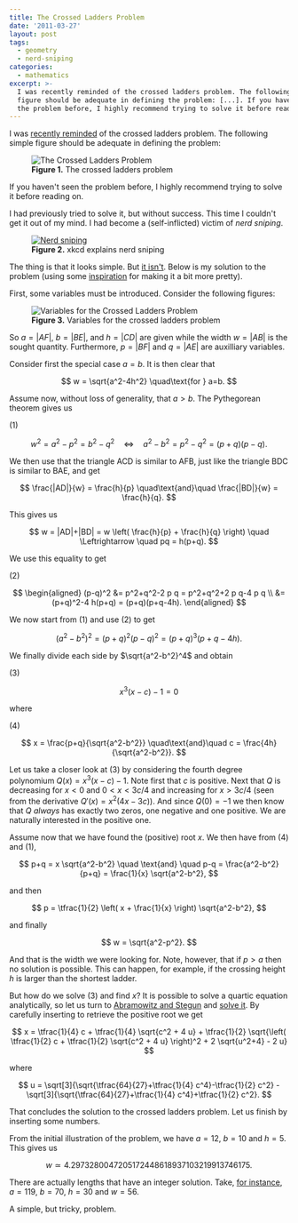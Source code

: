 ```yaml
---
title: The Crossed Ladders Problem
date: '2011-03-27'
layout: post
tags:
  - geometry
  - nerd-sniping
categories:
  - mathematics
excerpt: >-
  I was recently reminded of the crossed ladders problem. The following simple
  figure should be adequate in defining the problem: [...]. If you haven't seen
  the problem before, I highly recommend trying to solve it before reading on.
---
```

I was [recently reminded](https://twitter.com/divbyzero/status/44871018350784512) of the crossed ladders problem. The following simple figure should be adequate in defining the problem:

<figure>
  <img src="/media/crossed-ladders.jpg" class="img-responsive" alt="The Crossed Ladders Problem">
  <figcaption><strong>Figure 1.</strong> The crossed ladders problem</figcaption>
</figure>

If you haven't seen the problem before, I highly recommend trying to solve it before reading on.<span></span>

I had previously tried to solve it, but without success. This time I couldn't get it out of my mind. I had become a (self-inflicted) victim of *nerd sniping*.

<figure>
  <a href="http://xkcd.com/356/"><img class="img-responsive" title="xkcd: Nerd sniping" src="https://imgs.xkcd.com/comics/nerd_sniping.png" alt="Nerd sniping"></a>
  <figcaption><strong>Figure 2.</strong> xkcd explains nerd sniping</figcaption>
</figure>

The thing is that it looks simple. But [it isn't](http://www.reddit.com/r/math/comments/fy6iu/35_years_on_and_i_still_cant_solve_it/). Below is my solution to the problem (using some [inspiration](http://en.wikipedia.org/wiki/Crossed_ladders_problem) for making it a bit more pretty).

First, some variables must be introduced. Consider the following figures:

<figure>
  <img src="/media/crossed-ladders-vars.jpg" class="img-responsive" alt="Variables for the Crossed Ladders Problem">
  <figcaption><strong>Figure 3.</strong> Variables for the crossed ladders problem</figcaption>
</figure>

So $a=|AF|$, $b=|BE|$, and $h=|CD|$ are given while the width $w=|AB|$ is the sought quantity. Furthermore, $p=|BF|$ and $q=|AE|$ are auxilliary variables.

Consider first the special case $a=b$. It is then clear that

$$
w = \sqrt{a^2-4h^2} \quad\text{for } a=b.
$$

Assume now, without loss of generality, that $a > b$. The Pythegorean theorem gives us

<div class="pull-right">(1)</div>

$$
w^2 = a^2-p^2 = b^2-q^2 \quad \Leftrightarrow \quad a^2-b^2 = p^2-q^2 = (p+q)(p-q).
$$

We then use that the triangle ACD is similar to AFB, just like the triangle BDC is similar to BAE, and get

$$
\frac{|AD|}{w} = \frac{h}{p} \quad\text{and}\quad \frac{|BD|}{w} = \frac{h}{q}.
$$

This gives us

$$
w = |AD|+|BD| = w \left( \frac{h}{p} + \frac{h}{q} \right) \quad \Leftrightarrow \quad pq = h(p+q).
$$

We use this equality to get

<div class="pull-right">(2)</div>

$$
\begin{aligned}
(p-q)^2 &= p^2+q^2-2 p q = p^2+q^2+2 p q-4 p q \\
&= (p+q)^2-4 h(p+q) = (p+q)(p+q-4h).
\end{aligned}
$$

We now start from (1) and use (2) to get

$$
(a^2-b^2)^2 = (p+q)^2 (p-q)^2 = (p+q)^3 (p+q-4h).
$$

We finally divide each side by $\sqrt{a^2-b^2}^4$ and obtain

<div class="pull-right">(3)</div>

$$
x^3 (x-c) - 1 = 0
$$

where

<div class="pull-right">(4)</div>

$$
x = \frac{p+q}{\sqrt{a^2-b^2}} \quad\text{and}\quad c = \frac{4h}{\sqrt{a^2-b^2}}.
$$

Let us take a closer look at (3) by considering the fourth degree polynomium $Q(x)=x^3 (x-c) - 1$. Note first that $c$ is positive. Next that $Q$ is decreasing for $x < 0$ and $0 < x < 3c/4$ and increasing for $x > 3c/4$ (seen from the derivative $Q'(x)=x^2(4x-3c)$). And since $Q(0)=-1$ we then know that $Q$ *always* has exactly two zeros, one negative and one positive. We are naturally interested in the positive one.

Assume now that we have found the (positive) root $x$. We then have from (4) and (1),

$$
p+q = x \sqrt{a^2-b^2} \quad \text{and} \quad p-q = \frac{a^2-b^2}{p+q} = \frac{1}{x} \sqrt{a^2-b^2},
$$

and then

$$
p = \tfrac{1}{2} \left( x + \frac{1}{x} \right) \sqrt{a^2-b^2},
$$

and finally

$$
w = \sqrt{a^2-p^2}.
$$

And that is the width we were looking for. Note, however, that if $p > a$ then no solution is possible. This can happen, for example, if the crossing height $h$ is larger than the shortest ladder.

But how do we solve (3) and find $x$?
It is possible to solve a quartic equation analytically, so let us turn to [Abramowitz and Stegun](/refs/abramowitz) and
[solve it](https://personal.math.ubc.ca/~cbm/aands/page_17.htm). By carefully inserting to retrieve the positive root we get

$$
x = \tfrac{1}{4} c + \tfrac{1}{4} \sqrt{c^2 + 4 u} + \tfrac{1}{2} \sqrt{\left( \tfrac{1}{2} c + \tfrac{1}{2} \sqrt{c^2 + 4 u} \right)^2 + 2 \sqrt{u^2+4} - 2 u}
$$

where

$$
u = \sqrt[3]{\sqrt{\tfrac{64}{27}+\tfrac{1}{4} c^4}-\tfrac{1}{2} c^2} - \sqrt[3]{\sqrt{\tfrac{64}{27}+\tfrac{1}{4} c^4}+\tfrac{1}{2} c^2}.
$$

That concludes the solution to the crossed ladders problem. Let us finish by inserting some numbers.

From the initial illustration of the problem, we have $a=12$, $b=10$ and $h=5$. This gives us

$$
w \simeq 4.2973280047205172448618937103219913746175.
$$

There are actually lengths that have an integer solution. Take, [for instance](https://www.thanassis.space/ladders.html), $a=119$, $b=70$, $h=30$ and $w=56$.

A simple, but tricky, problem.
